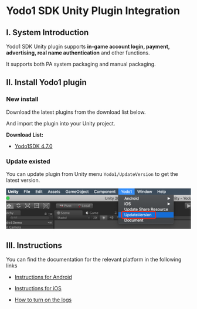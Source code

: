 # Yodo1 SDK Unity Plugin Integration

## I. System Introduction

Yodo1 SDK Unity plugin supports **in-game account login, payment, advertising, real name authentication** and other functions.

It supports both PA system packaging and manual packaging.

## II. Install Yodo1 plugin

### New install

Download the latest plugins from the download list below. 

And import the plugin into your Unity project.

**Download List:**

- [Yodo1SDK 4.7.0](https://bj-ali-opp-sdk-update.oss-cn-beijing.aliyuncs.com/Yodo1SdkUnityPlugins/4.7.0/Yodo1SDK.unitypackage)


### Update existed

You can update plugin from Unity menu `Yodo1/UpdateVersion` to get the latest version.

![](.img/img_0_update.png)

## III. Instructions

You can find the documentation for the relevant platform in the following links

- [Instructions for Android](./DocForAndroid.md)

- [Instructions for iOS](./DocForIOS.md)

- [How to turn on the logs](./DocForLogs.md)


